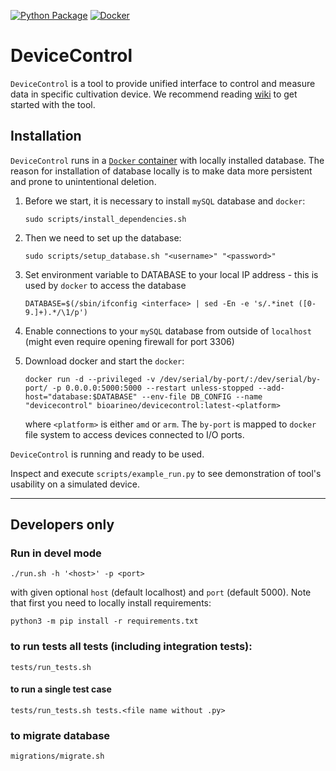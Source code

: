 [![Python Package](https://github.com/SmartBioTech/DeviceControl/actions/workflows/python-flask.yml/badge.svg)](https://github.com/SmartBioTech/DeviceControl/actions/workflows/python-flask.yml)
[![Docker](https://github.com/SmartBioTech/DeviceControl/actions/workflows/docker.yml/badge.svg)](https://github.com/SmartBioTech/DeviceControl/actions/workflows/docker.yml)

# DeviceControl

`DeviceControl` is a tool to provide unified interface to control and measure data in specific cultivation device.
We recommend reading [wiki](https://github.com/SmartBioTech/DeviceControl/wiki) to get started with the tool.

## Installation

`DeviceControl` runs in a [`Docker` container](https://hub.docker.com/r/bioarineo/devicecontrol) with locally installed database.
The reason for installation of database locally is to make data more persistent and prone to unintentional deletion.

1. Before we start, it is necessary to install `mySQL` database and `docker`:

    ```
    sudo scripts/install_dependencies.sh
   ```

2. Then we need to set up the database:

    ```
    sudo scripts/setup_database.sh "<username>" "<password>"
    ```

3. Set environment variable to DATABASE to your local IP address - this is used by `docker` to access the database

   ```
   DATABASE=$(/sbin/ifconfig <interface> | sed -En -e 's/.*inet ([0-9.]+).*/\1/p')
   ```

4. Enable connections to your `mySQL` database from outside of `localhost` (might even require opening firewall for port 3306)

5. Download docker and start the `docker`:

    ```
    docker run -d --privileged -v /dev/serial/by-port/:/dev/serial/by-port/ -p 0.0.0.0:5000:5000 --restart unless-stopped --add-host="database:$DATABASE" --env-file DB_CONFIG --name "devicecontrol" bioarineo/devicecontrol:latest-<platform>
    ```

    where `<platform>` is either `amd` or `arm`. The `by-port` is mapped to `docker` file system to access devices connected to I/O ports.

`DeviceControl` is running and ready to be used.

Inspect and execute `scripts/example_run.py` to see demonstration of tool's usability on a simulated device.

---

## Developers only

### Run in devel mode
`./run.sh -h '<host>' -p <port>`

with given optional `host` (default localhost) and `port` (default 5000).
Note that first you need to locally install requirements:

`python3 -m pip install -r requirements.txt`

### to run tests all tests (including integration tests):
`tests/run_tests.sh`
#### to run a single test case
`tests/run_tests.sh tests.<file name without .py>`

### to migrate database
`migrations/migrate.sh`
